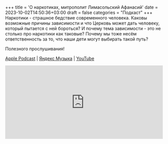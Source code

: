 +++
title = 'О наркотиках, митрополит Лимасольский Афанасий'
date = 2023-10-02T14:50:36+03:00
draft = false
categories = "Подкаст"
+++
Наркотики - страшное бедствие современного человека. Каковы возможные причины зависимости и что Церковь может дать человеку, который пытается с ней бороться? И почему тема зависимости - это не столько про наркотики как таковые? Почему мы тоже несём ответственность за то, что наши дети могут выбирать такой путь?

Полезного прослушивания!

[Apple Podcast](https://podcasts.apple.com/by/podcast/%D0%BE-%D0%BD%D0%B0%D1%80%D0%BA%D0%BE%D1%82%D0%B8%D0%BA%D0%B0%D1%85-%D0%BC%D0%B8%D1%82%D1%80%D0%BE%D0%BF%D0%BE%D0%BB%D0%B8%D1%82-%D0%BB%D0%B8%D0%BC%D0%B0%D1%81%D0%BE%D0%BB%D1%8C%D1%81%D0%BA%D0%B8%D0%B9-%D0%B0%D1%84%D0%B0%D0%BD%D0%B0%D1%81%D0%B8%D0%B9/id1670004262?i=1000629747119) | [Яндекс Музыка](https://music.yandex.ru/album/24972875/track/117856811) | [YouTube](https://youtu.be/b40Uqn3WGFE)

<iframe src="https://player.mave.digital?podcast=bonfire&episode=23&color=rgb(63,128,158)&mute=1&date=1&download=1" style="width: 100%" height="235" scrolling="no" frameborder="no"></iframe>